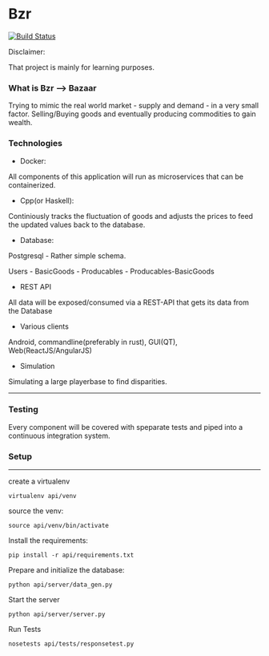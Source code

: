 # Bzr 

[![Build Status](https://travis-ci.org/jschmid1/bzr.svg?branch=master)](https://travis-ci.org/jschmid1/bzr)

Disclaimer: 

That project is mainly for learning purposes.


### What is Bzr --> Bazaar

Trying to mimic the real world market - supply and demand -  in a very small factor.
Selling/Buying goods and eventually producing commodities to gain wealth.

### Technologies

- Docker:

All components of this application will run as microservices that can be containerized.

- Cpp(or Haskell):

Continiously tracks the fluctuation of goods and adjusts the prices to feed the updated values back to the database.

- Database:

Postgresql - Rather simple schema.

Users - BasicGoods - Producables - Producables-BasicGoods

- REST API

All data will be exposed/consumed via a REST-API that gets its data from the Database

- Various clients

Android, commandline(preferably in rust), GUI(QT), Web(ReactJS/AngularJS)

- Simulation

Simulating a large playerbase to find disparities.


------------

### Testing

Every component will be covered with speparate tests and piped into a continuous integration system.



### Setup

-----------

create a virtualenv

`virtualenv api/venv`

source the venv:

`source api/venv/bin/activate`

Install the requirements:

`pip install -r api/requirements.txt`

Prepare and initialize the database:

`python api/server/data_gen.py`

Start the server

`python api/server/server.py`


Run Tests

`nosetests api/tests/responsetest.py`

